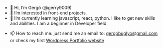 - 👋 Hi, I’m Gergő (@gerry9009)
- 👀 I’m interested in front-end projects. 
- 🌱 I’m currently learning javascript, react, python. I like to get new skills and abilities. I am a beginner in Developer field.

<!--- 💞️ I’m looking to collaborate on ... --->
- 📫 How to reach me: just send me an email to: gergobuglyo@gmail.com 
                                                 or check my first <a href="http://gergobuglyo.nhely.hu/#section_9dfdf4d0"> Wordpress Portfolio website </a>

<!---
gerry9009/gerry9009 is a ✨ special ✨ repository because its `README.md` (this file) appears on your GitHub profile.
You can click the Preview link to take a look at your changes.
--->
